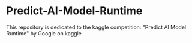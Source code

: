 # Predict-AI-Model-Runtime
This repository is dedicated to the kaggle competition: "Predict AI Model Runtime" by Google on kaggle
